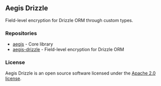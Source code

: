 ## Aegis Drizzle

Field-level encryption for Drizzle ORM through custom types.

### Repositories

- [aegis](https://github.com/trpkit/aegis) - Core library
- [aegis-drizzle](https://github.com/trpkit/aegis-drizzle) - Field-level encryption for Drizzle ORM

### License

Aegis Drizzle is an open source software licensed under the [Apache 2.0 license](LICENSE).
